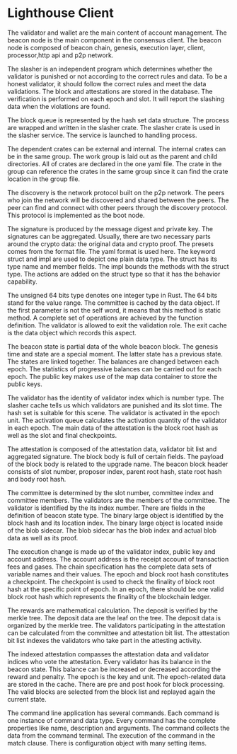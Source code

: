 # Lighthouse Client

The validator and wallet are the main content of account management. The beacon node is the main component in the consensus client. The beacon node is composed of beacon chain, genesis, execution layer, client, processor,http api and p2p network. 

The slasher is an independent program which determines whether the validator is punished or not according to the correct rules and data. To be a honest validator, it should follow the correct rules and meet the data validations. The block and attestations are stored in the database. The verification is performed on each epoch and slot. It will report the slashing data when the violations are found.

The block queue is represented by the hash set data structure. The process are wrapped and written in the slasher crate. The slasher crate is used in the slasher service. The service is launched to handling process.

The dependent crates can be external and internal. The internal crates can be in the same group. The work group is laid out as the parent and child directories. All of crates are declared in the one yaml file. The crate in the group can reference the crates in the same group since it can find the crate location in the group file.

The discovery is the network protocol built on the p2p network. The peers who join the network will be discovered and shared between the peers. The peer can find and connect with other peers through the discovery protocol. This protocol is implemented as the boot node. 

The signature is produced by the message digest and private key. The signatures can be aggregated. Usually, there are two necessary parts around the crypto data: the original data and crypto proof. The presets comes from the format file. The yaml format is used here. The keyword struct and impl are used to depict one plain data type. The struct has its type name and member fields. The impl bounds the methods with the struct type. The actions are added on the struct type so that it has the behavior capability. 

The unsigned 64 bits type denotes one integer type in Rust. The 64 bits stand for the value range. The committee is cached by the data object. If the first parameter is not the self word, it means that this method is static method. A complete set of operations are achieved by the function definition. The validator is allowed to exit the validation role. The exit cache is the data object which records this aspect. 

The beacon state is partial data of the whole beacon block. The genesis time and state are a special moment. The latter state has a previous state. The states are linked together. The balances are changed between each epoch. The statistics of progressive balances can be carried out for each epoch. The public key makes use of the map data container to store the public keys. 

The validator has the identity of validator index which is number type. The slasher cache tells us which validators are punished and its slot time. The hash set is suitable for this scene. The validator is activated in the epoch unit. The activation queue calculates the activation quantity of the validator in each epoch. The main data of the attestation is the block root hash as well as the slot and final checkpoints. 

The attestation is composed of the attestation data, validator bit list and aggregated signature. The block body is full of certain fields. The payload of the block body is related to the upgrade name. The beacon block header consists of slot number, proposer index, parent root hash, state root hash and body root hash. 

The committee is determined by the slot number, committee index and committee members. The validators are the members of the committee. The validator is identified by the its index number. There are fields in the definition of beacon state type. The binary large object is identified by the block hash and its location index. The binary large object is located inside of the blob sidecar. The blob sidecar has the blob index and actual blob data as well as its proof. 

The execution change is made up of the validator index, public key and account address. The account address is the receipt account of transaction fees and gases. The chain specification has the complete data sets of variable names and their values. The epoch and block root hash constitutes a checkpoint. The checkpoint is used to check the finality of block root hash at the specific point of epoch. In an epoch, there should be one valid block root hash which represents the finality of the blockchain ledger. 

The rewards are mathematical calculation. The deposit is verified by the merkle tree. The deposit data are the leaf on the tree. The deposit data is organized by the merkle tree. The validators participating in the attestation can be calculated from the committee and attestation bit list. The attestation bit list indexes the validators who take part in the attesting activity. 

The indexed attestation compasses the attestation data and validator indices who vote the attestation. Every validator has its balance in the beacon state. This balance can be increased or decreased according the reward and penalty. The epoch is the key and unit. The epoch-related data are stored in the cache. There are pre and post hook for block processing. The valid blocks are selected from the block list and replayed again the current state.

The command line application has several commands. Each command is one instance of command data type. Every command has the complete properties like name, description and arguments. The command collects the data from the command terminal. The execution of the command in the match clause. There is configuration object with many setting items. 


